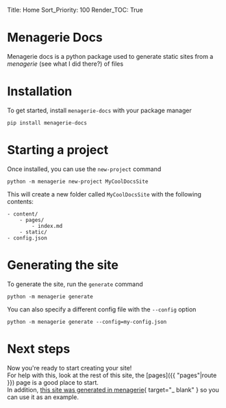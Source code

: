 Title: Home Sort_Priority: 100 Render_TOC: True

# Menagerie Docs

Menagerie docs is a python package used to generate static sites from a *menagerie* (see what I did there?) of files

# Installation

To get started, install `menagerie-docs` with your package manager

```shell
pip install menagerie-docs
```

# Starting a project

Once installed, you can use the `new-project` command

```shell
python -m menagerie new-project MyCoolDocsSite
```

This will create a new folder called `MyCoolDocsSite` with the following contents:

```file
- content/
    - pages/
        - index.md
    - static/
- config.json
```

# Generating the site

To generate the site, run the `generate` command

```shell
python -m menagerie generate
```

You can also specify a different config file with the `--config` option

```shell
python -m menagerie generate --config=my-config.json
```

# Next steps

Now you're ready to start creating your site!  
For help with this, look at the rest of this site, the [pages]({{ "pages"|route }}) page is a good place to start.  
In addition, [this site was generated in menagerie](https://github.com/Bwc9876/menagerie/tree/master/docs){ target="_
blank" } so you can use it as an example.
